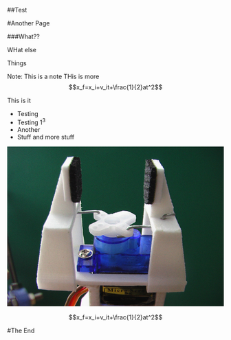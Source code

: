 ##Test



<!-- .slide: data-background="#ff0000" -->
#Another Page



###What??


WHat else



Things

Note: 
This is a note
THis is more
$$x_f=x_i+v_it+\frac{1}{2}at^2$$



This is it

- Testing <!-- .element: class="fragment"-->
- Testing 1<sup>3</sup> <!-- .element: class="fragment"-->
- Another <!-- .element: class="fragment"-->
- Stuff and more stuff <!-- .element: class="fragment"-->



![](Gripper_display_large.jpg)



$$x_f=x_i+v_it+\frac{1}{2}at^2$$



#The End